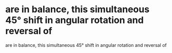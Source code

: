 # are in balance, this simultaneous 45° shift in angular rotation and reversal of

are in balance, this simultaneous 45° shift in angular rotation and reversal of
